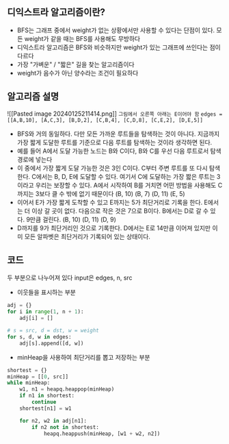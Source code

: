 ## 디익스트라 알고리즘이란?
- BFS는 그래프 중에서 weight가 없는 상황에서만 사용할 수 있다는 단점이 있다. 모든 weight가 같을 때는 BFS를 사용해도 무방하다
- 디익스트라 알고리즘은 BFS와 비슷하지만 weight가 있는 그래프에 쓰인다는 점이 다르다
- 가장 "가벼운" / "짧은" 길을 찾는 알고리즘이다
- weight가 음수가 아닌 양수라는 조건이 필요하다
## 알고리즘 설명
![[Pasted image 20240125211414.png]]
`그림에서 오른쪽 아래는 E이어야 함`
`edges = [[A,B,10], [A,C,3], [B,D,2], [C,B,4], [C,D,8], [C,E,2], [D,E,5]]`

- BFS와 거의 동일하다. 다만 모든 가까운 루트들을 탐색하는 것이 아니다. 지금까지 가장 짧게 도달한 루트를 기준으로 다음 루트를 탐색하는 것이라 생각하면 된다.
- 예를 들어 A에서 도달 가능한 노드는 B와 C이다, B와 C를 우선 다음 루트로서 탐색 경로에 넣는다
- 이 중에서 가장 짧게 도달 가능한 것은 3인 C이다. C부터 주변 루트를 또 다시 탐색한다. C에서는 B, D, E에 도달할 수 있다. 여기서 C에 도달하는 가장 짧은 루트는 3이라고 우리는 보장할 수 있다. A에서 시작하여 B를 거치면 어떤 방법을 사용해도 C까지는 3보다 클 수 밖에 없기 때문이다
(B, 10)
(B, 7)
(D, 11)
(E, 5)
- 이어서 E가 가장 짧게 도착할 수 있고 E까지는 5가 최단거리로 기록을 한다. E에서는 더 이상 갈 곳이 없다. 다음으로 작은 것은 7으로 B이다. B에서는 D로 갈 수 있다. 9만큼 걸린다.
(B, 10)
(D, 11)
(D, 9)
- D까지를 9가 최단거리인 것으로 기록한다. D에서는 E로 14만큼 이어져 있지만 이미 모든 알파벳은 최단거리가 기록되어 있는 상태이다.
## 코드
두 부분으로 나누어져 있다
input은 edges, n, src

- 이웃들을 표시하는 부분
```python
adj = {}
for i in range(1, n + 1):
	adj[i] = []

# s = src, d = dst, w = weight
for s, d, w in edges:
	adj[s].append([d, w])
```
- minHeap을 사용하여 최단거리를 뽑고 저장하는 부분
```python
shortest = {}
minHeap = [[0, src]]
while minHeap:
	w1, n1 = heapq.heappop(minHeap)
	if n1 in shortest:
		continue
	shortest[n1] = w1

	for n2, w2 in adj[n1]:
		if n2 not in shortest:
			heapq.heappush(minHeap, [w1 + w2, n2])
```